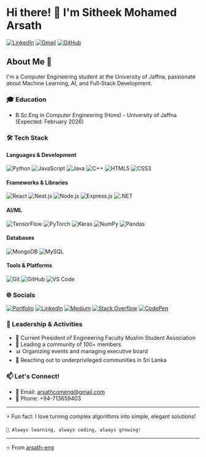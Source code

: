 # Hi there! 👋 I'm Sitheek Mohamed Arsath

[![LinkedIn](https://img.shields.io/badge/LinkedIn-sitheek--mohamed--arsath-blue?style=flat&logo=linkedin)](https://www.linkedin.com/in/sitheek-mohamed-arsath/)
[![Gmail](https://img.shields.io/badge/Gmail-arsathcomeng%40gmail.com-red?style=flat&logo=gmail)](mailto:arsathcomeng@gmail.com)
[![GitHub](https://img.shields.io/badge/GitHub-arsath--eng-black?style=flat&logo=github)](https://github.com/arsath-eng)

## About Me 🚀

I'm a Computer Engineering student at the University of Jaffna, passionate about Machine Learning, AI, and Full-Stack Development. 

### 🎓 Education
- B.Sc.Eng in Computer Engineering (Hons) - University of Jaffna (Expected: February 2026)


### 🛠️ Tech Stack

#### Languages & Development
![Python](https://img.shields.io/badge/Python-3776AB?style=for-the-badge&logo=python&logoColor=white)
![JavaScript](https://img.shields.io/badge/JavaScript-F7DF1E?style=for-the-badge&logo=javascript&logoColor=black)
![Java](https://img.shields.io/badge/Java-ED8B00?style=for-the-badge&logo=openjdk&logoColor=white)
![C++](https://img.shields.io/badge/C++-00599C?style=for-the-badge&logo=c%2B%2B&logoColor=white)
![HTML5](https://img.shields.io/badge/HTML5-E34F26?style=for-the-badge&logo=html5&logoColor=white)
![CSS3](https://img.shields.io/badge/CSS3-1572B6?style=for-the-badge&logo=css3&logoColor=white)

#### Frameworks & Libraries
![React](https://img.shields.io/badge/React-20232A?style=for-the-badge&logo=react&logoColor=61DAFB)
![Next.js](https://img.shields.io/badge/Next.js-000000?style=for-the-badge&logo=next.js&logoColor=white)
![Node.js](https://img.shields.io/badge/Node.js-339933?style=for-the-badge&logo=node.js&logoColor=white)
![Express.js](https://img.shields.io/badge/Express.js-000000?style=for-the-badge&logo=express&logoColor=white)
![.NET](https://img.shields.io/badge/.NET-512BD4?style=for-the-badge&logo=.net&logoColor=white)

#### AI/ML
![TensorFlow](https://img.shields.io/badge/TensorFlow-FF6F00?style=for-the-badge&logo=tensorflow&logoColor=white)
![PyTorch](https://img.shields.io/badge/PyTorch-EE4C2C?style=for-the-badge&logo=pytorch&logoColor=white)
![Keras](https://img.shields.io/badge/Keras-D00000?style=for-the-badge&logo=keras&logoColor=white)
![NumPy](https://img.shields.io/badge/NumPy-013243?style=for-the-badge&logo=numpy&logoColor=white)
![Pandas](https://img.shields.io/badge/Pandas-150458?style=for-the-badge&logo=pandas&logoColor=white)

#### Databases
![MongoDB](https://img.shields.io/badge/MongoDB-47A248?style=for-the-badge&logo=mongodb&logoColor=white)
![MySQL](https://img.shields.io/badge/MySQL-4479A1?style=for-the-badge&logo=mysql&logoColor=white)

#### Tools & Platforms
![Git](https://img.shields.io/badge/Git-F05032?style=for-the-badge&logo=git&logoColor=white)
![GitHub](https://img.shields.io/badge/GitHub-181717?style=for-the-badge&logo=github&logoColor=white)
![VS Code](https://img.shields.io/badge/VS_Code-007ACC?style=for-the-badge&logo=visual-studio-code&logoColor=white)


### 🌐 Socials
[![Portfolio](https://img.shields.io/badge/Portfolio-255E63?style=for-the-badge&logo=About.me&logoColor=white)](https://your-portfolio-url)
[![LinkedIn](https://img.shields.io/badge/LinkedIn-0077B5?style=for-the-badge&logo=linkedin&logoColor=white)](https://www.linkedin.com/in/sitheek-mohamed-arsath/)
[![Medium](https://img.shields.io/badge/Medium-12100E?style=for-the-badge&logo=medium&logoColor=white)](https://medium.com/@your-medium)
[![Stack Overflow](https://img.shields.io/badge/Stack_Overflow-FE7A16?style=for-the-badge&logo=stack-overflow&logoColor=white)](https://stackoverflow.com/users/your-id)
[![CodePen](https://img.shields.io/badge/CodePen-000000?style=for-the-badge&logo=codepen&logoColor=white)](https://codepen.io/your-username)

### 🌟 Leadership & Activities
- 👑 Current President of Engineering Faculty Muslim Student Association
- 👥 Leading a community of 100+ members
- 📊 Organizing events and managing executive board
- 🤝 Reaching out to underprivileged communities in Sri Lanka

### 📫 Let's Connect!
- 📧 Email: arsathcomeng@gmail.com
- 📱 Phone: +94-713659403

---

⚡️ Fun fact: I love turning complex algorithms into simple, elegant solutions!

```text
🔭 Always learning, always coding, always growing! 
```

---
⭐️ From [arsath-eng](https://github.com/arsath-eng)
